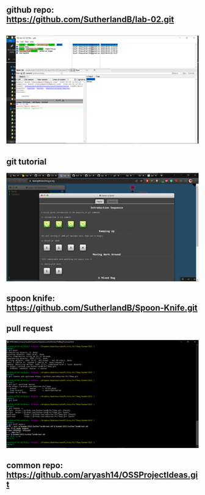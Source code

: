 ## github repo: https://github.com/SutherlandB/lab-02.git
## ![branch screenshot](images/branches.png)
## git tutorial
![4 tutorials completed](images/all.png)
## spoon knife: https://github.com/SutherlandB/Spoon-Knife.git
## pull request 
![pull req](images/req.png)
## common repo: https://github.com/aryash14/OSSProjectIdeas.git

